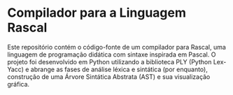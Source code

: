 # Compilador para a Linguagem Rascal

Este repositório contém o código-fonte de um compilador para Rascal, uma linguagem de programação didática com sintaxe inspirada em Pascal. O projeto foi desenvolvido em Python utilizando a biblioteca PLY (Python Lex-Yacc) e abrange as fases de análise léxica e sintática (por enquanto),  construção de uma Árvore Sintática Abstrata (AST) e sua visualização gráfica.

